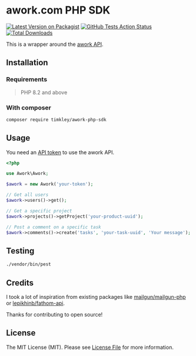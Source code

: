 # awork.com PHP SDK

[![Latest Version on Packagist](https://img.shields.io/packagist/v/timkley/awork-php-sdk.svg?style=flat-square)](https://packagist.org/packages/timkley/awork-php-sdk)
[![GitHub Tests Action Status](https://img.shields.io/github/actions/workflow/status/timkley/awork-php-sdk/run-tests.yml?label=tests)](https://github.com/timkley/awork-php-sdk/actions?query=workflow%3Arun-tests+branch%3Amain)
[![Total Downloads](https://img.shields.io/packagist/dt/timkley/awork-php-sdk.svg?style=flat-square)](https://packagist.org/packages/timkley/awork-php-sdk)

This is a wrapper around the [awork API](https://openapi.awork.com/).

## Installation

### Requirements

> PHP 8.2 and above

### With composer

```bash
composer require timkley/awork-php-sdk
```

## Usage

You need an [API token](https://developers.awork.com/authentication) to use the awork API.

```php
<?php

use Awork\Awork;

$awork = new Awork('your-token');

// Get all users
$awork->users()->get();

// Get a specific project
$awork->projects()->getProject('your-product-uuid');

// Post a comment on a specific task
$awork->comments()->create('tasks', 'your-task-uuid', 'Your message');
```

## Testing

```bash
./vendor/bin/pest
```

## Credits

I took a lot of inspiration from existing packages like [mailgun/mailgun-php](https://github.com/mailgun/mailgun-php)
or [lepikhinb/fathom-api](https://github.com/lepikhinb/fathom-api).

Thanks for contributing to open source!

## License

The MIT License (MIT). Please see [License File](LICENSE.md) for more information.
